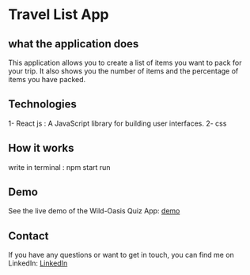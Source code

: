 # Travel List App

##  what the application does
This application allows you to create a list of items you want to pack for your trip.
It also shows you the number of items and the percentage of items you have packed.

## Technologies
1- React js : A JavaScript library for building user interfaces.
2- css

## How it works 
write in terminal : npm start run

## Demo
See the live demo of the Wild-Oasis Quiz App: [demo](https://travel-list-ahmed.netlify.app)

## Contact
If you have any questions or want to get in touch, you can find me on LinkedIn: [LinkedIn](https://www.linkedin.com/in/ahmed-mosad-5ab36b285/)
